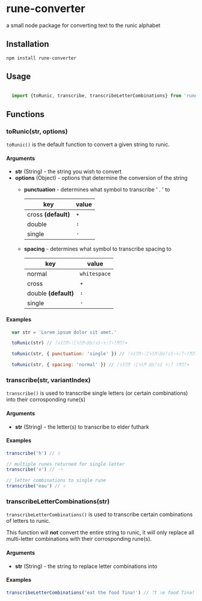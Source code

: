 # rune-converter

a small node package for converting text to the runic alphabet

## Installation
`npm install rune-converter`

## Usage
``` javascript

  import {toRunic, transcribe, transcribeLetterCombinations} from 'rune-converter'

```
## Functions

### toRunic(str, options)
`toRunic()` is the default function to convert a given string to runic.

#### Arguments 
* **str** (String) - the string you wish to convert
* **options** (Object) - options that determine the conversion of the string
    * **punctuation**  - determines what symbol to transcribe ' . ' to
    
      key | value
      ---- | -----
      cross **(default)** | ᛭
      double | ᛬
      single | ᛫
    * **spacing** - determines what symbol to transcribe spacing to
    
      key | value 
      --- | -----
      normal | `whitespace`
       cross | ᛭
      double **(default)** | ᛬
      single | ᛫

#### Examples
``` javascript
  var str = 'Lorem ipsum dolor sit amet.'

  toRunic(str) // ᛚᛟᚱᛖᛗ᛬ᛁᛈᛋᚢᛗ᛬ᛞᛟᛚᛟᚱ᛬ᛋᛁᛏ᛬ᚨᛗᛖᛏ᛭

  toRunic(str, { punctuation: 'single' }) // ᛚᛟᚱᛖᛗ᛬ᛁᛈᛋᚢᛗ᛬ᛞᛟᛚᛟᚱ᛬ᛋᛁᛏ᛬ᚨᛗᛖᛏ᛫

  toRunic(str, { spacing: 'normal' }) // ᛚᛟᚱᛖᛗ ᛁᛈᛋᚢᛗ ᛞᛟᛚᛟᚱ ᛋᛁᛏ ᚨᛗᛖᛏ᛭
```

### transcribe(str, variantIndex)

`transcribe()` is used to transcribe single letters (or certain combinations) into their corrosponding rune(s)


#### Arguments
* **str** (String) - the letter(s) to transcribe to elder futhark

#### Examples

``` javascript
transcribe('h') // ᚺ

// multiple runes returned for single letter
transcribe('x') // ᚲᛋ

// letter combinations to single rune
transcribe('eau') // ᛟ
````

### transcribeLetterCombinations(str) 

`transcribeLetterCombinations()` is used to transcribe certain combinations of letters to runic. 

This function will **not** convert the entire string to runic, it will only replace all multi-letter combinations with their corrosponding rune(s).

#### Arguments
* **str** (String) - the string to replace letter combinations into

#### Examples
``` javascript 
transcribeLetterCombinations('eat the food Tina!') // ᛠt ᚦe food Tina!
``` 
